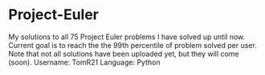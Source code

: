 # Project-Euler
My solutions to all 75 Project Euler problems I have solved up until now. Current goal is to reach the the 99th percentile of problem solved per user.
Note that not all solutions have been uploaded yet, but they will come (soon).
Username: TomR21
Language: Python
